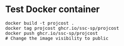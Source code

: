 # Test Docker container

<pre>
docker build -t projcost .
docker tag projcost ghcr.io/ssc-sp/projcost
docker push ghcr.io/ssc-sp/projcost
# Change the image visibility to public
</pre>
